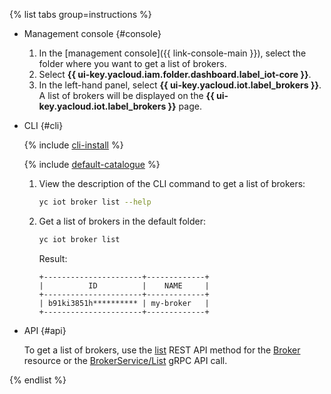 {% list tabs group=instructions %}

- Management console {#console}

   1. In the [management console]({{ link-console-main }}), select the folder where you want to get a list of brokers.
   1. Select **{{ ui-key.yacloud.iam.folder.dashboard.label_iot-core }}**.
   1. In the left-hand panel, select **{{ ui-key.yacloud.iot.label_brokers }}**. A list of brokers will be displayed on the **{{ ui-key.yacloud.iot.label_brokers }}** page.

- CLI {#cli}

   {% include [cli-install](../cli-install.md) %}

   {% include [default-catalogue](../default-catalogue.md) %}

   1. View the description of the CLI command to get a list of brokers:

      ```bash
      yc iot broker list --help
      ```

   1. Get a list of brokers in the default folder:

      ```bash
      yc iot broker list
      ```

      Result:

      ```text
      +----------------------+-------------+
      |          ID          |    NAME     |
      +----------------------+-------------+
      | b91ki3851h********** | my-broker   |
      +----------------------+-------------+
      ```

- API {#api}

   To get a list of brokers, use the [list](../../iot-core/broker/api-ref/Broker/list.md) REST API method for the [Broker](../../iot-core/broker/api-ref/Broker/index.md) resource or the [BrokerService/List](../../iot-core/broker/api-ref/grpc/broker_service.md#List) gRPC API call.

{% endlist %}